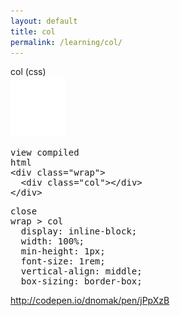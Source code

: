 ```yaml
---
layout: default
title: col
permalink: /learning/col/
---
```


<div id="css">
  <div class="dn-browser">
    <div class="dn-browser-header">
      <div class="dn-browser-button">
        <div class="wrap xl-auto">
          <div class="col"><div class="dn-browser-button__circle"></div></div>
          <div class="col"><div class="dn-browser-button__circle"></div></div>
          <div class="col"><div class="dn-browser-button__circle"></div></div>
        </div>
      </div>
      <div class="dn-style--title">
        <span>col</span> (css)
      </div>
      <a href="/" class="dn-logo"><img src="/img/flexiblegs-logo-white.png" alt=""></a>
    </div>
    <div class="dn-browser-body">
      <div class="dn-browser-body__pre">
        <pre class="is-not-compiled"><div class="dn-tag dn-tag--gray dn-tag--top dn-tag--button">view compiled</div><div class="dn-tag dn-tag--gray dn-tag--bottom">html</div><!--
          -->&lt;div class="wrap"&gt;<br/><!--
          -->  &lt;div class="<span>col</span>"&gt;&lt;/div&gt;<br/><!--
          -->&lt;/div&gt;<!--
        --></pre>
        <pre class="is-compiled"><div class="dn-tag dn-tag--black dn-tag--top dn-tag--button">close</div><!--
          --><span>wrap > col</span><br/><!--
          -->  display: inline-block;<br/><!--
          -->  width: 100%;<br/><!--
          -->  min-height: 1px;<br/><!--
          -->  font-size: 1rem;<br/><!--
          -->  vertical-align: middle;<br/><!--
          -->  box-sizing: border-box;<br/><!--
        --></pre>
      </div>
      <div class="dn-browser-body__item">
        <div class="wrap dn-style--wrap">
          <div class="col"><div class="dn-style--col"></div></div>
        </div>
      </div>
      <div class="dn-browser-footer">
        <div class="wrap xl-gutter-24 xl-outside-24 xl-right xl-auto">
          <div class="col">
            <a href="http://codepen.io/dnomak/pen/jPpXzB?editors=110" class="dn-button dn-button--link dn-button--right">
              http://codepen.io/dnomak/pen/jPpXzB
            </a>
          </div>
        </div>
      </div>
    </div>
  </div>
</div>
